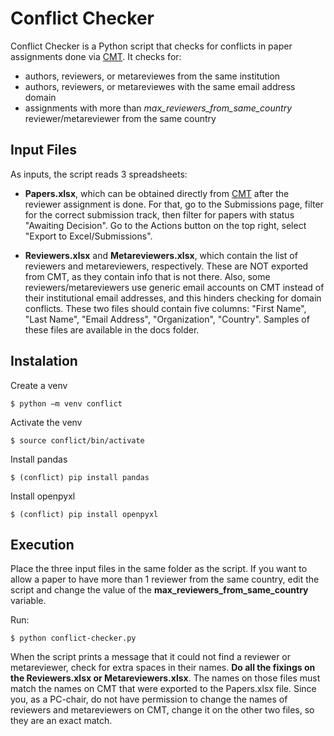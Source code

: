 # Conflict Checker

Conflict Checker is a Python script that checks for conflicts in paper assignments done via [CMT](https://cmt3.research.microsoft.com/). It checks for: 

-  authors, reviewers, or metareviewes from the same institution
-  authors, reviewers, or metareviewes with the same email address domain
-  assignments with more than *max_reviewers_from_same_country* reviewer/metareviewer from the same country

## Input Files 

As inputs, the script reads 3 spreadsheets: 

- **Papers.xlsx**, which can be obtained directly from [CMT](https://cmt3.research.microsoft.com/) after the reviewer assignment is done. For that, go to the Submissions page, filter for the correct submission track, then filter for papers with status "Awaiting Decision". Go to the Actions button on the top right, select "Export to Excel/Submissions".

- **Reviewers.xlsx** and **Metareviewers.xlsx**, which contain the list of reviewers and metareviewers, respectively. These are NOT exported from CMT, as they contain info that is not there. Also, some reviewers/metareviewers use generic email accounts on CMT instead of their institutional email addresses, and this hinders checking for domain conflicts. These two files should contain five columns: "First Name", "Last Name", "Email Address", "Organization", "Country". Samples of these files are available in the docs folder.  
  
## Instalation 

Create a venv 

```
$ python –m venv conflict
```

Activate the venv 

```
$ source conflict/bin/activate
```

Install pandas 

```
$ (conflict) pip install pandas
```

Install openpyxl 


```
$ (conflict) pip install openpyxl
```

## Execution 

Place the three input files in the same folder as the script. If you want to allow a paper to have more than 1 reviewer from the same country, edit the script and change the value of the **max_reviewers_from_same_country** variable. 

Run: 

```
$ python conflict-checker.py
```

When the script prints a message that it could not find a reviewer or metareviewer, check for extra spaces in their names. **Do all the fixings on the Reviewers.xlsx or Metareviewers.xlsx**. The names on those files must match the names on CMT that were exported to the Papers.xlsx file. Since you, as a PC-chair, do not have permission to change the names of reviewers and metareviewers on CMT, change it on the other two files, so they are an exact match. 
